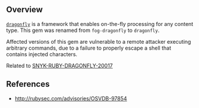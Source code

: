 ## Overview
[`dragonfly`](https://rubygems.org/gems/dragonfly) is a framework that enables on-the-fly processing for any content type. This gem was renamed from `fog-dragonfly` to `dragonfly`.

Affected versions of this gem are vulnerable to a remote attacker executing arbitrary commands, due to a failure to properly escape a shell that contains injected characters.

Related to [SNYK-RUBY-DRAGONFLY-20017](https://snyk.io/vuln/SNYK-RUBY-DRAGONFLY-20017)

## References

- http://rubysec.com/advisories/OSVDB-97854

